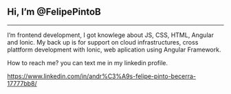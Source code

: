 ## **Hi, I’m @FelipePintoB**
------------
I’m frontend development, I got knowlege about JS, CSS, HTML, Angular and Ionic. My back up is for support on cloud infrastructures, cross plattform development with Ionic, web aplication using Angular Framework.

How to reach me? you can text me in my linkedin profile.

https://www.linkedin.com/in/andr%C3%A9s-felipe-pinto-becerra-17777bb8/
